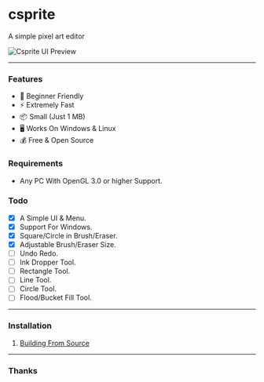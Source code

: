 # csprite
A simple pixel art editor

![Csprite UI Preview](https://github.com/csprite/csprite/assets/75035219/7d5488ee-c26c-484b-8b18-1c62457c7af0)

---
### Features
- :beginner: Beginner Friendly
- :zap: Extremely Fast
- :package: Small (Just 1 MB)
- :desktop_computer: Works On Windows & Linux
- :moneybag: Free & Open Source

### Requirements
- Any PC With OpenGL 3.0 or higher Support.

### Todo
- [x] A Simple UI & Menu.
- [x] Support For Windows.
- [x] Square/Circle in Brush/Eraser.
- [x] Adjustable Brush/Eraser Size.
- [ ] Undo Redo.
- [ ] Ink Dropper Tool.
- [ ] Rectangle Tool.
- [ ] Line Tool.
- [ ] Circle Tool.
- [ ] Flood/Bucket Fill Tool.

---
### Installation
1. [Building From Source](https://csprite.github.io/wiki/rewrite/building-from-source.html)

---
### Thanks

